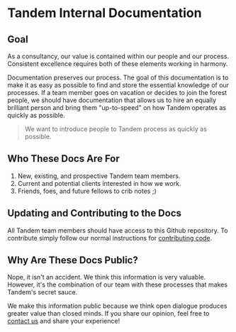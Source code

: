 Tandem Internal Documentation
=============================

## Goal

As a consultancy, our value is contained within our people and our process. Consistent excellence requires both of these elements working in harmony.

Documentation preserves our process. The goal of this documentation is to make it as easy as possible to find and store the essential knowledge of our processes. If a team member goes on vacation or decides to join the forest people, we should have documentation that allows us to hire an equally brilliant person and bring them "up-to-speed" on how Tandem operates as quickly as possible.

> We want to introduce people to Tandem process as quickly as possible.

## Who These Docs Are For

1. New, existing, and prospective Tandem team members.
2. Current and potential clients interested in how we work.
3. Friends, foes, and future fellows to crib notes ;)

## Updating and Contributing to the Docs

All Tandem team members should have access to this Github repository. To contribute simply follow our normal instructions for [contributing code](/coding/dev-workflow.md).

## Why Are These Docs Public?

Nope, it isn't an accident. We think this information is very valuable. However, it's the combination of our team with these processes that makes Tandem's secret sauce.

We make this information public because we think open dialogue produces greater value than closed minds. If you share our opinion, feel free to [contact us](https://www.thinktandem.io/contact) and share your experience!
